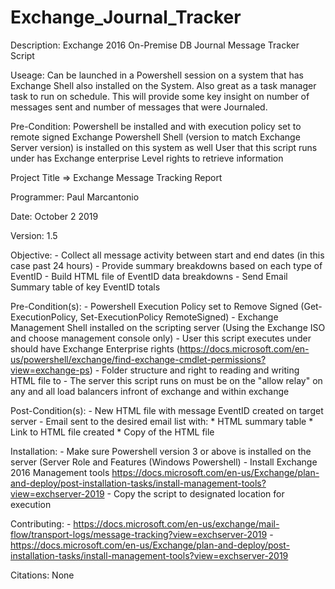 # Exchange_Journal_Tracker
Description: 
  Exchange 2016 On-Premise DB Journal Message Tracker Script 

Useage: 
  Can be launched in a Powershell session on a system that has Exchange Shell also installed on the System. Also great as a task manager task to run on schedule. This will         provide some key insight on number of messages sent and number of messages that were Journaled.

Pre-Condition:
  Powershell be installed and with execution policy set to remote signed
  Exchange Powershell Shell (version to match Exchange Server version) is installed on this system as well
  User that this script runs under has Exchange enterprise Level rights to retrieve information

Project Title => Exchange Message Tracking Report

Programmer:
     Paul Marcantonio
     
Date:
     October 2 2019
     
Version:
     1.5
     
Objective:
     - Collect all message activity between start and end dates (in this case past 24 hours)
     - Provide summary breakdowns based on each type of EventID
     - Build HTML file of EventID data breakdowns
     - Send Email Summary table of key EventID totals

Pre-Condition(s):
     - Powershell Execution Policy set to Remove Signed (Get-ExecutionPolicy, Set-ExecutionPolicy RemoteSigned)
     - Exchange Management Shell installed on the scripting server (Using the Exchange ISO and choose management console only)
     - User this script executes under should have Exchange Enterprise rights (https://docs.microsoft.com/en-us/powershell/exchange/find-exchange-cmdlet-permissions?view=exchange-ps)
     - Folder structure and right to reading and writing HTML file to
     - The server this script runs on must be on the "allow relay" on any and all load balancers infront of exchange and within exchange

Post-Condition(s):
     - New HTML file with message EventID created on target server
     - Email sent to the desired email list with:
          * HTML summary table
          * Link to HTML file created
          * Copy of the HTML file

Installation:
     - Make sure Powershell version 3 or above is installed on the server (Server Role and Features (Windows Powershell)
     - Install Exchange 2016 Management tools https://docs.microsoft.com/en-us/Exchange/plan-and-deploy/post-installation-tasks/install-management-tools?view=exchserver-2019
     - Copy the script to designated location for execution

Contributing:
     - https://docs.microsoft.com/en-us/exchange/mail-flow/transport-logs/message-tracking?view=exchserver-2019
     - https://docs.microsoft.com/en-us/Exchange/plan-and-deploy/post-installation-tasks/install-management-tools?view=exchserver-2019

Citations:
     None
